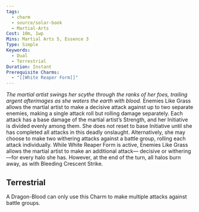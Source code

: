 ```yaml
---
tags:
  - charm
  - source/solar-book
  - Martial-Arts
Cost: 10m, 1wp
Mins: Martial Arts 5, Essence 3
Type: Simple
Keywords:
  - Dual
  - Terrestrial
Duration: Instant
Prerequisite Charms:
  - "[[White Reaper Form]]"
---
```

*The martial artist swings her scythe through the ranks of her foes, trailing argent afterimages as she waters the earth with blood.*
Enemies Like Grass allows the martial artist to make a decisive attack against up to two separate enemies, making a single attack roll but rolling damage separately. Each attack has a base damage of the martial artist’s Strength, and her Initiative is divided evenly among them. She does not reset to base Initiative until she has completed all attacks in this deadly onslaught.
Alternatively, she may choose to make two withering attacks against a battle group, rolling each attack individually. While White Reaper Form is active, Enemies Like Grass allows the martial artist to make an additional attack— decisive or withering—for every halo she has. However, at the end of the turn, all halos burn away, as with Bleeding Crescent Strike. 
## Terrestrial
A Dragon-Blood can only use this Charm to make multiple attacks against battle groups.